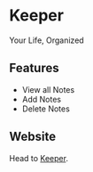 # Keeper

Your Life, Organized

## Features

- View all Notes
- Add Notes
- Delete Notes

## Website

Head to [Keeper](https://krish-21.github.io/Keeper/).
